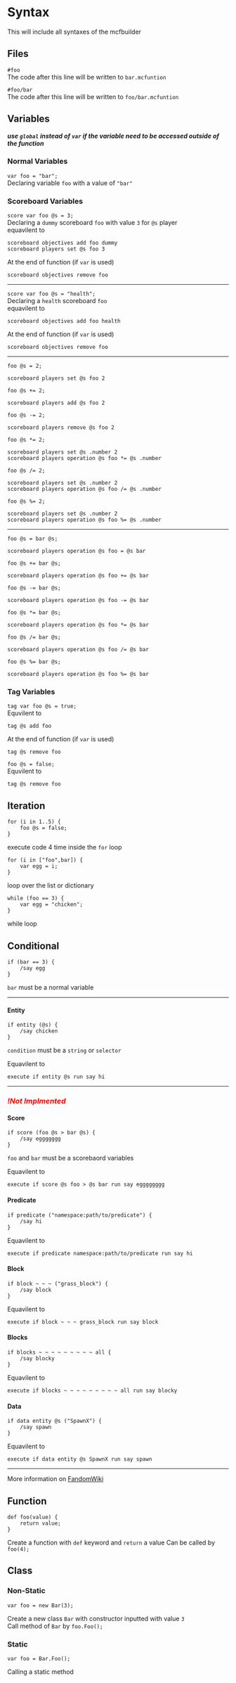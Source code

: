 # Syntax
This will include all syntaxes of the mcfbuilder
## Files
`#foo`  
The code after this line will be written to `bar.mcfuntion`  
  
`#foo/bar`  
The code after this line will be written to `foo/bar.mcfuntion`
## Variables
***use `global` instead of `var` if the variable need to be accessed outside of the function***  
  
### Normal Variables
`var foo = "bar";`   
Declaring variable `foo` with a value of `"bar"` 

### Scoreboard Variables
`score var foo @s = 3;`  
Declaring a `dummy` scoreboard `foo` with value `3` for `@s` player  
equavilent to  
```mcfunction
scoreboard objectives add foo dummy
scoreboard players set @s foo 3
```  
At the end of function (if `var` is used)
```mcfunction
scoreboard objectives remove foo
```
---
`score var foo @s = "health";`   
Declaring a `health` scoreboard `foo`  
equavilent to  
```mcfunction
scoreboard objectives add foo health
```  
At the end of function (if `var` is used)
```mcfunction
scoreboard objectives remove foo
```

---
`foo @s = 2;`
```mcfunction
scoreboard players set @s foo 2
```  
`foo @s += 2;`
```mcfunction
scoreboard players add @s foo 2
``` 
`foo @s -= 2;`
```mcfunction
scoreboard players remove @s foo 2
``` 
`foo @s *= 2;`
```mcfunction
scoreboard players set @s .number 2
scoreboard players operation @s foo *= @s .number
``` 
`foo @s /= 2;`
```mcfunction
scoreboard players set @s .number 2
scoreboard players operation @s foo /= @s .number
``` 
`foo @s %= 2;`
```mcfunction
scoreboard players set @s .number 2
scoreboard players operation @s foo %= @s .number
``` 

---
`foo @s = bar @s;`
```mcfunction
scoreboard players operation @s foo = @s bar
```  
`foo @s += bar @s;`
```mcfunction
scoreboard players operation @s foo += @s bar
``` 
`foo @s -= bar @s;`
```mcfunction
scoreboard players operation @s foo -= @s bar
``` 
`foo @s *= bar @s;`
```mcfunction
scoreboard players operation @s foo *= @s bar
``` 
`foo @s /= bar @s;`
```mcfunction
scoreboard players operation @s foo /= @s bar
``` 
`foo @s %= bar @s;`
```mcfunction
scoreboard players operation @s foo %= @s bar
``` 

### Tag Variables
`tag var foo @s = true;`  
Equvilent to 
```mcfunction
tag @s add foo
```
At the end of function (if `var` is used)
```mcfunction
tag @s remove foo
```
  
`foo @s = false;`   
Equvilent to 
```mcfunction
tag @s remove foo
```
## Iteration
```
for (i in 1..5) {
    foo @s = false;
}
```
execute code 4 time inside the `for` loop
```
for (i in ["foo",bar]) {
    var egg = i;
}
```
loop over the list or dictionary
```
while (foo == 3) {
    var egg = "chicken";
}
```
while loop
## Conditional
```
if (bar == 3) {
    /say egg
}
```
`bar` must be a normal variable

---
#### Entity
```
if entity (@s) {
    /say chicken
}
```
`condition` must be a `string` or `selector`  
  
Equavilent to  
```
execute if entity @s run say hi
```

---
### ***<span style="color:red; ">!Not Implmented</span>***
#### Score
```
if score (foo @s > bar @s) {
    /say eggggggg
}
```
`foo` and `bar` must be a scorebaord variables  
  
Equavilent to
```
execute if score @s foo > @s bar run say egggggggg
```
  
#### Predicate
```
if predicate ("namespace:path/to/predicate") {
    /say hi
}
```
Equavilent to
```
execute if predicate namespace:path/to/predicate run say hi
```

#### Block
```
if block ~ ~ ~ ("grass_block") {
    /say block
}
```
  
Equavilent to
```
execute if block ~ ~ ~ grass_block run say block
```

#### Blocks
```
if blocks ~ ~ ~ ~ ~ ~ ~ ~ ~ all {
    /say blocky
}
```
Equavilent to
```
execute if blocks ~ ~ ~ ~ ~ ~ ~ ~ ~ all run say blocky
```

#### Data
```
if data entity @s ("SpawnX") {
    /say spawn
}
```
Equavilent to
```
execute if data entity @s SpawnX run say spawn
```
---
More information on [FandomWiki](https://minecraft.fandom.com/wiki/Commands/execute)
## Function
```
def foo(value) {
    return value;
}
```
Create a function with `def` keyword and `return` a value
Can be called by `foo(4);`

## Class
### Non-Static
```
var foo = new Bar(3);
```
Create a new class `Bar` with constructor inputted with value `3`  
Call method of `Bar` by `foo.Foo();`
### Static
```
var foo = Bar.Foo();
```
Calling a static method




